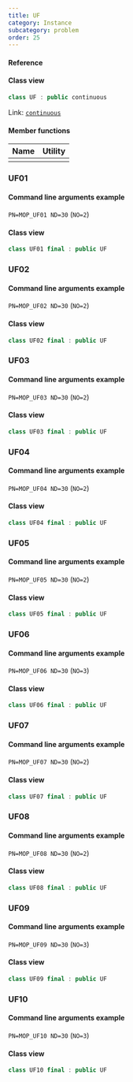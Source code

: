 ```yaml
---
title: UF
category: Instance
subcategory: problem
order: 25
---
```


#### Reference



#### Class view
```c++
class UF : public continuous
```
Link: [`continuous`](../../../Core/problem/continuous)

#### Member functions

|Name|Utility|
|-|-|
|||

### UF01

#### Command line arguments example

`PN=MOP_UF01 ND=30` (`NO=2`)

#### Class view

```c++
class UF01 final : public UF
```

### UF02

#### Command line arguments example

`PN=MOP_UF02 ND=30` (`NO=2`)

#### Class view

```c++
class UF02 final : public UF
```

### UF03

#### Command line arguments example

`PN=MOP_UF03 ND=30` (`NO=2`)

#### Class view

```c++
class UF03 final : public UF
```

### UF04

#### Command line arguments example

`PN=MOP_UF04 ND=30` (`NO=2`)

#### Class view

```c++
class UF04 final : public UF
```

### UF05

#### Command line arguments example

`PN=MOP_UF05 ND=30` (`NO=2`)

#### Class view

```c++
class UF05 final : public UF
```

### UF06

#### Command line arguments example

`PN=MOP_UF06 ND=30` (`NO=3`)

#### Class view

```c++
class UF06 final : public UF
```

### UF07

#### Command line arguments example

`PN=MOP_UF07 ND=30` (`NO=2`)

#### Class view

```c++
class UF07 final : public UF
```

### UF08

#### Command line arguments example

`PN=MOP_UF08 ND=30` (`NO=2`)

#### Class view

```c++
class UF08 final : public UF
```

### UF09

#### Command line arguments example

`PN=MOP_UF09 ND=30` (`NO=3`)

#### Class view

```c++
class UF09 final : public UF
```

### UF10

#### Command line arguments example

`PN=MOP_UF10 ND=30` (`NO=3`)

#### Class view

```c++
class UF10 final : public UF
```
